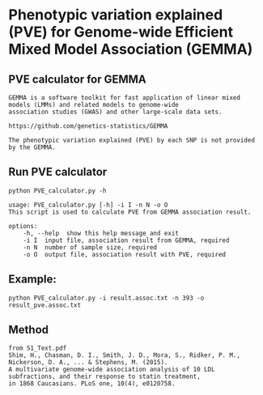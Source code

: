 # Phenotypic variation explained (PVE) for Genome-wide Efficient Mixed Model Association (GEMMA)
## PVE calculator for GEMMA

    GEMMA is a software toolkit for fast application of linear mixed models (LMMs) and related models to genome-wide 
    association studies (GWAS) and other large-scale data sets.

    https://github.com/genetics-statistics/GEMMA

    The phenotypic variation explained (PVE) by each SNP is not provided by the GEMMA.


## Run PVE calculator

    python PVE_calculator.py -h
        
    usage: PVE_calculator.py [-h] -i I -n N -o O
    This script is used to calculate PVE from GEMMA association result.
        
    options:
        -h, --help  show this help message and exit
        -i I  input file, association result from GEMMA, required
        -n N  number of sample size, required
        -o O  output file, association result with PVE, required


## Example:

    python PVE_calculator.py -i result.assoc.txt -n 393 -o result_pve.assoc.txt


## Method 

    from S1_Text.pdf
    Shim, H., Chasman, D. I., Smith, J. D., Mora, S., Ridker, P. M., Nickerson, D. A., ... & Stephens, M. (2015). 
    A multivariate genome-wide association analysis of 10 LDL subfractions, and their response to statin treatment, 
    in 1868 Caucasians. PLoS one, 10(4), e0120758.


